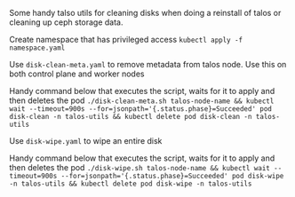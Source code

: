 Some handy talso utils for cleaning disks when doing a reinstall of talos or cleaning up ceph storage data.

Create namespace that has privileged access
`kubectl apply -f namespace.yaml`

Use `disk-clean-meta.yaml` to remove metadata from talos node. Use this on both control plane and worker nodes

Handy command below that executes the script, waits for it to apply and then deletes the pod
`./disk-clean-meta.sh talos-node-name && kubectl wait --timeout=900s --for=jsonpath='{.status.phase}=Succeeded' pod disk-clean -n talos-utils && kubectl delete pod disk-clean -n talos-utils`

Use `disk-wipe.yaml` to wipe an entire disk

Handy command below that executes the script, waits for it to apply and then deletes the pod
`./disk-wipe.sh talos-node-name && kubectl wait --timeout=900s --for=jsonpath='{.status.phase}=Succeeded' pod disk-wipe -n talos-utils && kubectl delete pod disk-wipe -n talos-utils`


